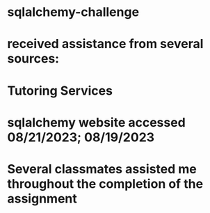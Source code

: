
# sqlalchemy-challenge
# received assistance from several sources:
# Tutoring Services
# sqlalchemy website accessed 08/21/2023; 08/19/2023
# Several classmates assisted me throughout the completion of the assignment

